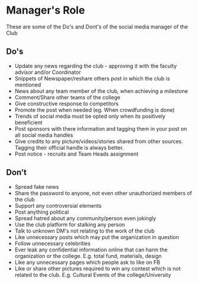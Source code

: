 # Manager's Role

These are some of the Do's and Dont's of the social media manager of the Club

## **Do's**

- Update any news regarding the club - approving it with the faculty advisor and/or Coordinator
- Snippets of Newspaper/reshare others post in which the club is mentioned
- News about any team member of the club, when achieving a milestone
- Comment/Share other teams of the college
- Give constructive response to competitors
- Promote the post when needed (eg. When crowdfunding is done)
- Trends of social media must be opted only when its positively beneficient
- Post sponsors with there information and tagging them in your post on all social media handles
- Give credits to any picture/videos/stories shared from other sources. Tagging their official handle is always better.
- Post notice - recruits and Team Heads assignment
  
## **Don’t**

- Spread fake news
- Share the password to anyone, not even other unauthorized members of the club
- Support any controversial elements
- Post anything political
- Spread hatred about any community/person even jokingly
- Use the club platform for stalking any person
- Talk to unknown DM's not relating to the work of the club
- Like unnecessary posts which may put the organization in question
- Follow unnecessary celebrities
- Ever leak any confidential information online that can harm the organization or the college. E.g. total fund, materials, design
- Like any unnecessary pages which people ask to like on FB
- Like or share other pictures required to win any contest which is not related to the club. E.g. Cultural Events of the college/University
